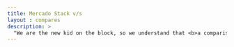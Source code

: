 ```yaml
---
title: Mercado Stack v/s
layout : compares
description: >
  "We are the new kid on the block, so we understand that <b>a comparison will help you decide</b> if Mercado Stack is the right fit for you. We’re convinced that we are 😉."
---
```

